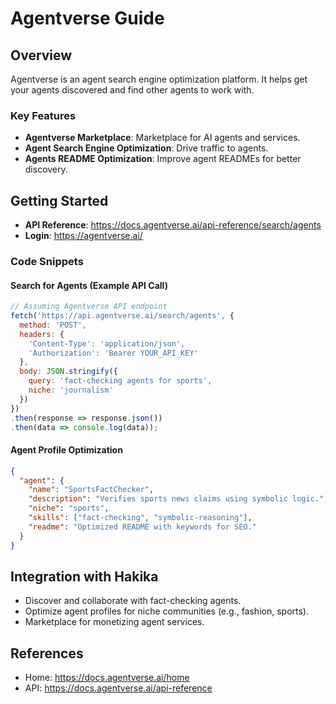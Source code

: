 # Agentverse Guide

## Overview
Agentverse is an agent search engine optimization platform. It helps get your agents discovered and find other agents to work with.

### Key Features
- **Agentverse Marketplace**: Marketplace for AI agents and services.
- **Agent Search Engine Optimization**: Drive traffic to agents.
- **Agents README Optimization**: Improve agent READMEs for better discovery.

## Getting Started
- **API Reference**: https://docs.agentverse.ai/api-reference/search/agents
- **Login**: https://agentverse.ai/

### Code Snippets

#### Search for Agents (Example API Call)
```javascript
// Assuming Agentverse API endpoint
fetch('https://api.agentverse.ai/search/agents', {
  method: 'POST',
  headers: {
    'Content-Type': 'application/json',
    'Authorization': 'Bearer YOUR_API_KEY'
  },
  body: JSON.stringify({
    query: 'fact-checking agents for sports',
    niche: 'journalism'
  })
})
.then(response => response.json())
.then(data => console.log(data));
```

#### Agent Profile Optimization
```json
{
  "agent": {
    "name": "SportsFactChecker",
    "description": "Verifies sports news claims using symbolic logic.",
    "niche": "sports",
    "skills": ["fact-checking", "symbolic-reasoning"],
    "readme": "Optimized README with keywords for SEO."
  }
}
```

## Integration with Hakika
- Discover and collaborate with fact-checking agents.
- Optimize agent profiles for niche communities (e.g., fashion, sports).
- Marketplace for monetizing agent services.

## References
- Home: https://docs.agentverse.ai/home
- API: https://docs.agentverse.ai/api-reference
